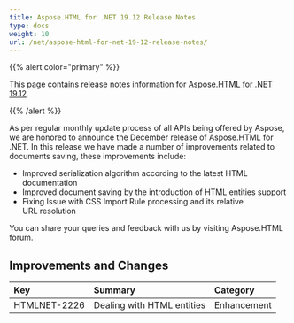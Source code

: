 ```yaml
---
title: Aspose.HTML for .NET 19.12 Release Notes
type: docs
weight: 10
url: /net/aspose-html-for-net-19-12-release-notes/
---
```


{{% alert color="primary" %}} 

This page contains release notes information for [Aspose.HTML for .NET 19.12](https://www.nuget.org/packages/Aspose.Html/19.12.0).

{{% /alert %}} 

As per regular monthly update process of all APIs being offered by Aspose, we are honored to announce the December release of Aspose.HTML for .NET. In this release we have made a number of improvements related to documents saving, these improvements include:

- Improved serialization algorithm according to the latest HTML documentation
- Improved document saving by the introduction of HTML entities support
- Fixing Issue with CSS Import Rule processing and its relative URL resolution

You can share your queries and feedback with us by visiting Aspose.HTML forum.
## **Improvements and Changes**

|**Key**|**Summary**|**Category**|
| :- | :- | :- |
|HTMLNET-2226|Dealing with HTML entities|Enhancement|

